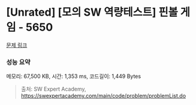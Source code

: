 # [Unrated] [모의 SW 역량테스트] 핀볼 게임 - 5650 

[문제 링크](https://swexpertacademy.com/main/code/problem/problemDetail.do?contestProbId=AWXRF8s6ezEDFAUo) 

### 성능 요약

메모리: 67,500 KB, 시간: 1,353 ms, 코드길이: 1,449 Bytes



> 출처: SW Expert Academy, https://swexpertacademy.com/main/code/problem/problemList.do